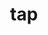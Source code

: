---
category: 3-letters
denotation: null
name: tap
reference_link: https://www.etymonline.com/word/tap
root_language: null
root_name: null
title: tap
type: free
word_sums:
- respelling: tap
  sum: 'Tap + '
---